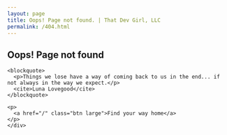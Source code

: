 ```yaml
---
layout: page
title: Oops! Page not found. | That Dev Girl, LLC
permalink: /404.html
---
```


<section class="page-404" aria-label="Page not found">
  <div class="container">
    <h1>Oops! Page not found</h1>

    <blockquote>
      <p>Things we lose have a way of coming back to us in the end... if not always in the way we expect.</p>
      <cite>Luna Lovegood</cite>
    </blockquote>

    <p>
      <a href="/" class="btn large">Find your way home</a>
    </p>
	</div>
</section>
